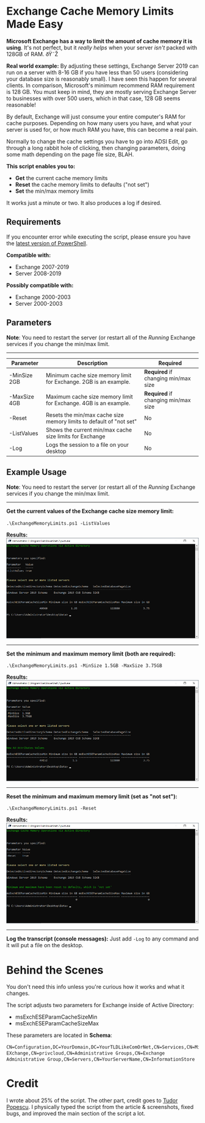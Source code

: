 # Exchange Cache Memory Limits Made Easy

**Microsoft Exchange has a way to limit the amount of cache memory it is using**.  It's not perfect, but it *really helps* when your server *isn't* packed with 128GB of RAM.  ðŸ˜Ž 

**Real world example:** By adjusting these settings, Exchange Server 2019 can run on a server with 8-16 GB if you have less than 50 users (considering your database size is reasonably small).  I have seen this happen for several clients.  In comparison, Microsoft's minimum recommend RAM requirement is 128 GB.  You must keep in mind, they are mostly serving Exchange Server to businesses with over 500 users, which in that case, 128 GB seems reasonable!

By default, Exchange will just consume your entire computer's RAM for cache purposes.  Depending on how many users you have, and what your server is used for, or how much RAM you have, this can become a real pain.

Normally to change the cache settings you have to go into ADSI Edit, go through a long rabbit hole of clicking, then changing parameters, doing some math depending on the page file size, BLAH.

**This script enables you to:**
- **Get** the current cache memory limits
- **Reset** the cache memory limits to defaults ("not set")
- **Set** the min/max memory limits

It works just a minute or two.  It also produces a log if desired.

## Requirements

If you encounter error while executing the script, please ensure you have the [latest version of PowerShell](<https://github.com/PowerShell/PowerShell/releases/tag/v7.1.1>).

**Compatible with:**
- Exchange 2007-2019
- Server 2008-2019

**Possibly compatible with:**
- Exchange 2000-2003
- Server 2000-2003

## Parameters

**Note**:
You need to restart the server (or restart all of the *Running* Exchange services if you change the min/max limit.

---

|Parameter|Description|Required|
|--|--|--|
|-MinSize 2GB|Minimum cache size memory limit for Exchange. 2GB is an example.|**Required** if changing min/max size|
|-MaxSize 4GB|Maximum cache size memory limit for Exchange. 4GB is an example.|**Required** if changing min/max size|
|-Reset|Resets the min/max cache size memory limits to default of "not set"|No
|-ListValues|Shows the current min/max cache size limits for Exchange|No
|-Log|Logs the session to a file on your desktop|No

## Example Usage

**Note**:
You need to restart the server (or restart all of the *Running* Exchange services if you change the min/max limit.

---
**Get the current values of the Exchange cache size memory limit:**

`.\ExchangeMemoryLimits.ps1 -ListValues`

**Results:**
![ListValues parameter](https://raw.githubusercontent.com/asheroto/Microsoft-Exchange-Memory-Limits/main/screenshots/ListValues.png)

---

**Set the minimum and maximum memory limit (both are required):**

    .\ExchangeMemoryLimits.ps1 -MinSize 1.5GB -MaxSize 3.75GB

**Results:**
![MinSize and MaxSize parameter](https://raw.githubusercontent.com/asheroto/Microsoft-Exchange-Memory-Limits/main/screenshots/MinMax.png)

---
**Reset the minimum and maximum memory limit (set as "not set"):**

    .\ExchangeMemoryLimits.ps1 -Reset

**Results:**
![Reset parameter](https://raw.githubusercontent.com/asheroto/Microsoft-Exchange-Memory-Limits/main/screenshots/Reset.png)

---

**Log the transcript (console messages):**
Just add `-Log` to any command and it will put a file on the desktop.

# Behind the Scenes
You don't need this info unless you're curious how it works and what it changes.

The script adjusts two parameters for Exchange inside of Active Directory:

- msExchESEParamCacheSizeMin
- msExchESEParamCacheSizeMax

These parameters are located in **Schema**:

    CN=Configuration,DC=YourDomain,DC=YourTLDLikeComOrNet,CN=Services,CN=Microsoft EXchange,CN=privcloud,CN=Administrative Groups,CN=Exchange Administrative Group,CN=Servers,CN=YourServerName,CN=InformationStore

# Credit

I wrote about 25% of the script.  The other part, credit goes to [Tudor Popescu](https://www.quest.com/community/blogs/b/data-protection/posts/how-to-limit-the-amount-of-cache-memory-used-by-exchange-servers-using-powershell-with-applications-to-rapid-recovery-post-1-of-3-44962775).  I physically typed the script from the article & screenshots, fixed bugs, and improved the main section of the script a lot.
